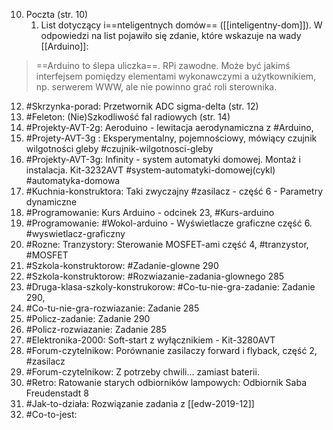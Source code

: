 
10. Poczta (str. 10)
	1. List dotyczący i==nteligentnych domów== ([[inteligentny-dom]]).  W odpowiedzi na list pojawiło się zdanie, które wskazuje na wady [[Arduino]]: 

> ==Arduino to ślepa uliczka==. RPi zawodne. Może być jakimś interfejsem pomiędzy elementami wykonawczymi a użytkownikiem, np. serwerem WWW, ale nie powinno grać roli sterownika.

12. #Skrzynka-porad: Przetwornik ADC sigma-delta (str. 12)
14. #Feleton: (Nie)Szkodliwość fal radiowych (str. 14)
15. #Projekty-AVT-2g: Aeroduino - lewitacja aerodynamiczna z #Arduino,
19. #Projety-AVT-3g : Eksperymentalny, pojemnościowy, mówiący czujnik wilgotności gleby #czujnik-wilgotnosci-gleby
24. #Projekty-AVT-3g: Infinity - system automatyki domowej. Montaż i instalacja. Kit-3232AVT #system-automatyki-domowej(cykl)  #automatyka-domowa
28. #Kuchnia-konstruktora: Taki zwyczajny #zasilacz - część 6 - Parametry dynamiczne
33. #Programowanie: Kurs Arduino - odcinek 23, #Kurs-arduino
36. #Programowanie: #Wokol-arduino - Wyświetlacze graficzne część 6. #wyswietlacz-graficzny
39. #Rozne: Tranzystory: Sterowanie MOSFET-ami część 4, #tranzystor, #MOSFET
43. #Szkola-konstruktorow: #Zadanie-glowne 290
44. #Szkola-konstruktorow: #Rozwiazanie-zadania-glownego 285
45. #Druga-klasa-szkoly-konstrukorow: #Co-tu-nie-gra-zadanie: Zadanie 290,
45. #Co-tu-nie-gra-rozwiazanie: Zadanie 285
50. #Policz-zadanie: Zadanie 290
50. #Policz-rozwiazanie: Zadanie 285
55. #Elektronika-2000: Soft-start z wyłącznikiem - Kit-3280AVT
56. #Forum-czytelnikow: Porównanie zasilaczy forward i flyback, część 2, #zasilacz
62. #Forum-czytelnikow: Z potrzeby chwili... zamiast baterii.
63. #Retro: Ratowanie starych odbiorników lampowych: Odbiornik Saba Freudenstadt 8
65. #Jak-to-działa: Rozwiązanie zadania z [[edw-2019-12]]
66. #Co-to-jest: 